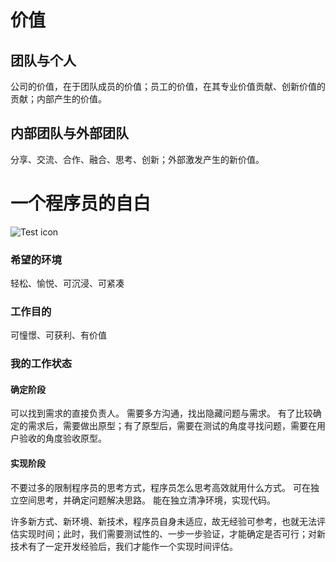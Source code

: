 # 价值

## 团队与个人
公司的价值，在于团队成员的价值；员工的价值，在其专业价值贡献、创新价值的贡献；内部产生的价值。

## 内部团队与外部团队
分享、交流、合作、融合、思考、创新；外部激发产生的新价值。

# 一个程序员的自白

![Test icon](url)

### 希望的环境
轻松、愉悦、可沉浸、可紧凑


### 工作目的
可憧憬、可获利、有价值


### 我的工作状态

#### 确定阶段
可以找到需求的直接负责人。
需要多方沟通，找出隐藏问题与需求。
有了比较确定的需求后，需要做出原型；有了原型后，需要在测试的角度寻找问题，需要在用户验收的角度验收原型。

#### 实现阶段
不要过多的限制程序员的思考方式，程序员怎么思考高效就用什么方式。
可在独立空间思考，并确定问题解决思路。
能在独立清净环境，实现代码。

许多新方式、新环境、新技术，程序员自身未适应，故无经验可参考，也就无法评估实现时间；此时，我们需要测试性的、一步一步验证，才能确定是否可行；对新技术有了一定开发经验后，我们才能作一个实现时间评估。

